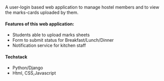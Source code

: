 A user-login based web application to manage hostel members and to view the marks-cards uploaded by them.

#### Features of this web application:
- Students able to upload marks sheets 
- Form to submit status for Breakfast/Lunch/Dinner
- Notification service for kitchen staff

#### Techstack
- Python/Django
- Html, CSS,Javascript
